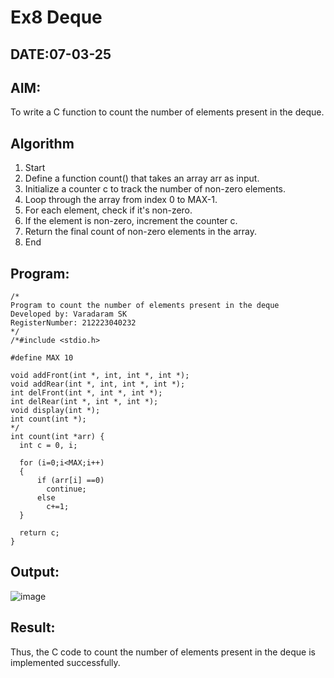 # Ex8 Deque
## DATE:07-03-25
## AIM:
To write a C function to count the number of elements present in the deque.

## Algorithm
1. Start
2. Define a function count() that takes an array arr as input.
3. Initialize a counter c to track the number of non-zero elements.
4. Loop through the array from index 0 to MAX-1.
5. For each element, check if it's non-zero.
6. If the element is non-zero, increment the counter c.
7. Return the final count of non-zero elements in the array.
8. End 

## Program:
```
/*
Program to count the number of elements present in the deque
Developed by: Varadaram SK
RegisterNumber: 212223040232  
*/
/*#include <stdio.h>

#define MAX 10

void addFront(int *, int, int *, int *);
void addRear(int *, int, int *, int *);
int delFront(int *, int *, int *);
int delRear(int *, int *, int *);
void display(int *);
int count(int *);
*/
int count(int *arr) {
  int c = 0, i;

  for (i=0;i<MAX;i++)
  {
      if (arr[i] ==0)
        continue;
      else
        c+=1;
  }

  return c;
}

```

## Output:

![image](https://github.com/user-attachments/assets/1e20c884-8990-4d6b-a84b-51db2dea3330)


## Result:
Thus, the C code to count the number of elements present in the deque is implemented successfully.
